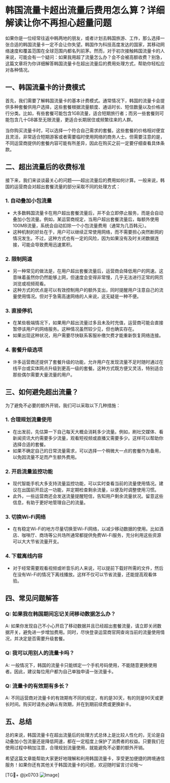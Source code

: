 # 韩国流量卡超出流量后费用怎么算？详细解读让你不再担心超量问题

如果你是一位经常往返中韩两地的朋友，或者计划去韩国旅游、工作，那么选择一张合适的韩国流量卡一定不会让你失望。韩国作为科技高度发达的国家，其移动网络速度和覆盖范围在全球范围内都名列前茅。然而，对于初次接触韩国流量卡的人来说，可能会有一个疑问：如果我用超了流量怎么办？会不会被高额收费？别急，这篇文章将为你详细解答韩国流量卡在超出流量后的费用处理方式，帮助你轻松应对各种情况。

## 一、韩国流量卡的计费模式

首先，我们需要了解韩国流量卡的基本计费模式。通常情况下，韩国的流量卡会提供多种套餐供用户选择，这些套餐根据流量额度、通话时长、短信数量以及价格进行分类。比如，有些套餐可能包含1GB流量，适合短期旅行者；而另一些套餐则可能包含几十GB甚至无限流量，更适合长期居住或频繁往来的人群。

当你购买流量卡时，可以选择一个符合自己需求的套餐。这些套餐的价格相对便宜且灵活，非常适合短期游客或者需要临时使用网络的商务人士。但需要注意的是，不同运营商提供的套餐内容可能有所差异，因此在购买之前一定要仔细查看具体条款。

## 二、超出流量后的收费标准

接下来，我们来谈谈最关心的问题——超出流量后的费用如何计算。一般来说，韩国的运营商会对超出套餐流量的部分采取不同的处理方式：

### 1. **自动叠加小包流量**
   - 大多数韩国流量卡在用户超出套餐流量后，并不会立即停止服务，而是会自动叠加小包流量。例如，某运营商规定，当用户超出套餐流量后，每额外使用100MB流量，系统会自动扣除一个小包流量费用（通常为几百韩元）。
   - 这种机制的好处在于，用户可以继续正常使用网络，而不需要担心突然断网的情况发生。不过，这种方式也有一定的风险，因为如果没有及时关闭数据连接，可能会导致费用迅速累积。

### 2. **限制网速**
   - 另一种常见的做法是，在用户超出套餐流量后，运营商会降低用户的网速。这意味着虽然你仍然能够上网，但速度会变得非常慢，几乎无法进行正常的网页浏览或视频观看。
   - 这种方式的优点是可以有效控制用户的额外支出，同时提醒用户注意自己的流量使用情况。但对于急需高速网络的人来说，这无疑是一种不便。

### 3. **直接停机**
   - 在某些极端情况下，如果用户超出流量过多且未及时充值，运营商可能会直接暂停该用户的网络服务。这种情况虽然较少见，但也确实存在。
   - 如果出现这种状况，用户需要尽快联系客服补缴欠费才能重新恢复网络连接。

### 4. **套餐升级选项**
   - 许多运营商还提供了套餐升级的功能，允许用户在发现流量不足时随时通过在线平台或实体网点升级到更高一级的套餐。这种方式既方便又灵活，特别适合那些偶尔需要大量流量的用户。

## 三、如何避免超出流量？

为了避免不必要的额外开销，我们可以采取以下几种措施：

### 1. **合理规划流量使用**
   - 在出发前，先估算一下自己每天大概会消耗多少流量。例如，刷社交媒体、看新闻资讯大约需要多少流量，观看短视频或直播又需要多少。这样可以帮助你选择合适的套餐。
   - 如果不确定自己的日常流量需求，可以选择一个稍微大一点的套餐作为备用，以免因流量不足而产生额外费用。

### 2. **开启流量监控功能**
   - 现代智能手机大多支持流量监控功能，可以实时查看当前的流量使用情况。建议在出国前开启这一功能，并定期检查剩余流量，以便及时调整使用习惯。
   - 此外，一些运营商还会发送流量提醒短信，告知用户剩余流量状况。留意这些信息，有助于更好地管理自己的流量。

### 3. **切换Wi-Fi网络**
   - 在有稳定Wi-Fi的地方尽量切换至Wi-Fi网络，以减少移动数据的使用。比如酒店、咖啡厅、商场等公共场所通常都提供免费Wi-Fi服务，充分利用这些资源可以大大节省流量开支。

### 4. **下载离线内容**
   - 对于经常需要观看视频或听音乐的人来说，可以提前下载好所需的文件，然后在没有Wi-Fi的情况下离线播放。这样不仅可以节省流量，还能提高观看体验。

## 四、常见问题解答

### Q: 如果我在韩国期间忘记关闭移动数据怎么办？
A: 如果你发现自己不小心开启了移动数据并且已经超出套餐流量，请立即关闭数据开关，避免进一步增加费用。同时，尽快登录运营商官网查询当前的流量使用情况，并决定是否需要升级套餐。

### Q: 我可以用别人的流量卡吗？
A: 一般情况下，韩国的流量卡只能绑定一个手机号码使用，不能随意更换使用者。因此，建议每位用户都为自己单独申请一张流量卡。

### Q: 流量卡的有效期有多长？
A: 不同运营商对流量卡的有效期有不同的规定，有的是30天，有的则是90天或更长时间。购买时请务必确认有效期，并在到期前续费或更换新卡。

## 五、总结

总的来说，韩国流量卡在超出流量后的处理方式总体上是比较人性化的，无论是自动叠加小包流量还是降低网速，都在一定程度上保护了消费者的权益。只要我们在使用过程中稍加注意，合理规划流量使用，就能避免不必要的额外开销。

希望这篇文章能帮助大家更好地理解和利用韩国流量卡，享受更加便捷的跨境通信服务！如果你还有其他关于韩国流量卡的问题，欢迎随时留言讨论哦～

[TG💪+ @jx0703 ![Image](https://github.com/user-attachments/assets/dbca1d08-cadb-493c-b0ec-ad6f7a83f270)]